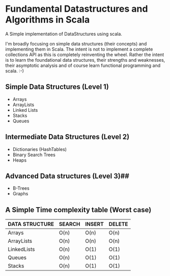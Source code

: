 # Fundamental Datastructures and Algorithms in Scala #

A Simple implementation of DataStructures using scala.

I'm broadly focusing on simple data structures (their concepts) and implementing them in Scala.
The intent is not to implement a complete collections API as this is completely reinventing the wheel.
Rather the intent is to learn the foundational data structures, their strengths and weaknesses, their asymptotic analysis
and of course learn functional programming and scala.
:-)

## Simple Data Structures (Level 1)  ##
* Arrays
* ArrayLists
* Linked Lists
* Stacks
* Queues

## Intermediate Data Structures (Level 2) ##
* Dictionaries (HashTables)
* Binary Search Trees
* Heaps

## Advanced Data structures (Level 3)##
 * B-Trees
 * Graphs

## A Simple Time complexity table (Worst case) ##
DATA STRUCTURE|SEARCH | INSERT | DELETE
--------------|-------|--------|--------
Arrays        | O(n)  | O(n)   | O(n) 
ArrayLists    | O(n)  | O(n)   | O(n) 
LinkedLists   | O(n)  | O(1)   | O(1)
Queues        | O(n)  | O(1)   | O(1)
Stacks        | O(n)  | O(1)   | O(1)







